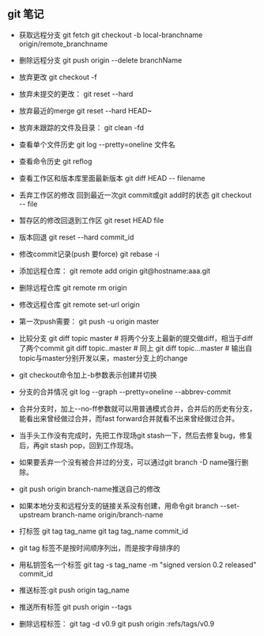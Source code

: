 git 笔记
--------------------

 * 获取远程分支
	git fetch
	git checkout -b local-branchname origin/remote_branchname 

 * 删除远程分支
	git push origin --delete branchName

 * 放弃更改
    git checkout -f

 * 放弃未提交的更改：
	git reset --hard 

 * 放弃最近的merge
	git reset --hard HEAD~

 * 放弃未跟踪的文件及目录：
	git clean -fd

 * 查看单个文件历史
	git log --pretty=oneline 文件名

 * 查看命令历史
	git reflog

 * 查看工作区和版本库里面最新版本
	git diff HEAD -- filename

 * 丢弃工作区的修改 回到最近一次git commit或git add时的状态
	git checkout -- file

 * 暂存区的修改回退到工作区
	git reset HEAD file

 * 版本回退
	git reset --hard commit_id


 * 修改commit记录(push 要force)
	git rebase -i <commit>


 * 添加远程仓库：
	git remote add origin git@hostname:aaa.git

 * 删除远程仓库
	git remote rm origin

 * 修改远程仓库
	git remote set-url origin <URL>

 * 第一次push需要：
	git push -u origin master

 * 比较分支
	git diff topic master     # 将两个分支上最新的提交做diff，相当于diff了两个commit
	git diff topic..master    # 同上
	git diff topic...master   # 输出自topic与master分别开发以来，master分支上的change


 * git checkout命令加上-b参数表示创建并切换

 * 分支的合并情况
	git log --graph --pretty=oneline --abbrev-commit

 * 合并分支时，加上--no-ff参数就可以用普通模式合并，合并后的历史有分支，能看出来曾经做过合并，而fast forward合并就看不出来曾经做过合并。


 * 当手头工作没有完成时，先把工作现场git stash一下，然后去修复bug，修复后，再git stash pop，回到工作现场。

 * 如果要丢弃一个没有被合并过的分支，可以通过git branch -D name强行删除。


 * git push origin branch-name推送自己的修改

 * 如果本地分支和远程分支的链接关系没有创建，用命令git branch --set-upstream branch-name origin/branch-name

 * 打标签
	git tag tag_name
	git tag tag\_name commit\_id



 * git tag 标签不是按时间顺序列出，而是按字母排序的

 * 用私钥签名一个标签
	git tag -s tag\_name -m "signed version 0.2 released" commit_id

 * 推送标签:git push origin tag_name

 * 推送所有标签
	git push origin --tags

 * 删除远程标签：
	git tag -d v0.9
	git push origin :refs/tags/v0.9

